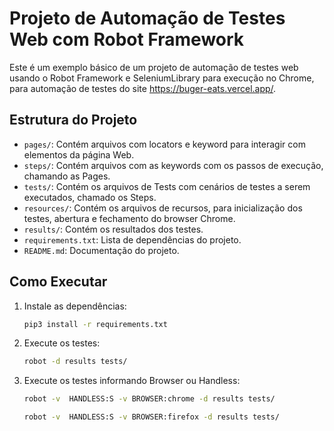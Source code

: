 # Projeto de Automação de Testes Web com Robot Framework

Este é um exemplo básico de um projeto de automação de testes web usando o Robot Framework e SeleniumLibrary para execução no Chrome, para automação de testes do site https://buger-eats.vercel.app/.

## Estrutura do Projeto

- `pages/`: Contém arquivos com locators e keyword para interagir com elementos da página Web.
- `steps/`: Contém arquivos com as keywords com os passos de execução, chamando as Pages.
- `tests/`: Contém os arquivos de Tests com cenários de testes a serem executados, chamado os Steps.
- `resources/`: Contém os arquivos de recursos, para inicialização dos testes, abertura e fechamento do browser Chrome.
- `results/`: Contém os resultados dos testes.
- `requirements.txt`: Lista de dependências do projeto.
- `README.md`: Documentação do projeto.

## Como Executar

1. Instale as dependências:
    ```bash
    pip3 install -r requirements.txt
    ```

2. Execute os testes:
    ```bash
    robot -d results tests/
    ```

3. Execute os testes informando Browser ou Handless:
    ```bash
    robot -v  HANDLESS:S -v BROWSER:chrome -d results tests/
    ```

    ```bash
    robot -v  HANDLESS:S -v BROWSER:firefox -d results tests/
    ```


